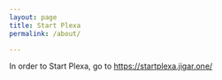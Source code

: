 ```yaml
---
layout: page
title: Start Plexa
permalink: /about/

---
```

In order to Start Plexa, go to https://startplexa.jigar.one/